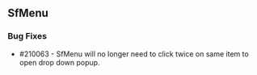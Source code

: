 ## SfMenu

### Bug Fixes

* \#210063 - SfMenu will no longer need to click twice on same item to open drop down popup.